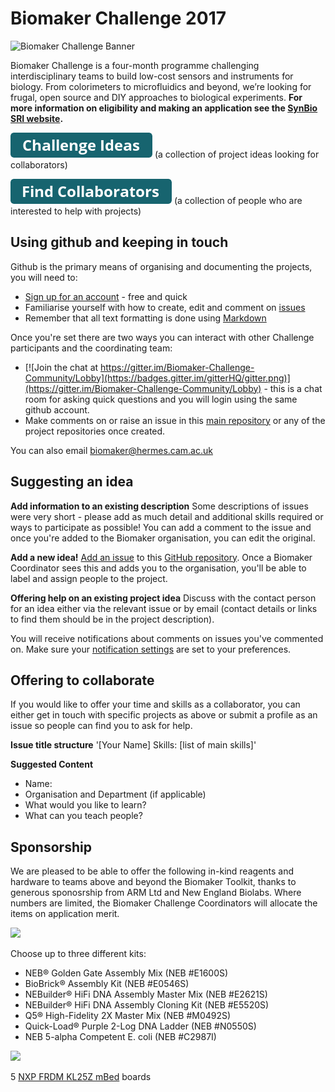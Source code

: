 # Biomaker Challenge 2017
![Biomaker Challenge Banner](http://www.synbio.cam.ac.uk/images/twitter-banner-hires.png/@@images/139b812b-054a-4733-95c8-7a3361765c56.png)

Biomaker Challenge is a four-month programme challenging interdisciplinary teams to build low-cost sensors and instruments for biology. From colorimeters to microfluidics and beyond, we’re looking for frugal, open source and DIY approaches to biological experiments. **For more information on eligibility and making an application see the [SynBio SRI website](http://www.synbio.cam.ac.uk/biomakerchallenge).**

[![Link to Ideas](https://github.com/BioMakers/Biomaker-Challenge-2017/blob/master/assets/button_challenge-ideas.png)](https://github.com/BioMakers/Biomaker-Challenge-2017/issues?q=is%3Aopen+is%3Aissue+label%3Aidea) (a collection of project ideas looking for collaborators)                

[![Link to Collaborators](https://github.com/BioMakers/Biomaker-Challenge-2017/blob/master/assets/button_find-collaborators.png)](https://github.com/BioMakers/Biomaker-Challenge-2017/issues?q=is%3Aopen+is%3Aissue+label%3Acollaborator) (a collection of people who are interested to help with projects)


## Using github and keeping in touch

Github is the primary means of organising and documenting the projects, you will need to:
- [Sign up for an account](https://github.com/join?source=header-home) - free and quick
- Familiarise yourself with how to create, edit and comment on [issues](https://guides.github.com/features/issues/)
- Remember that all text formatting is done using [Markdown](https://guides.github.com/features/mastering-markdown/)

Once you're set there are two ways you can interact with other Challenge participants and the coordinating team:
- [![Join the chat at https://gitter.im/Biomaker-Challenge-Community/Lobby](https://badges.gitter.im/gitterHQ/gitter.png)](https://gitter.im/Biomaker-Challenge-Community/Lobby) - this is a chat room for asking quick questions and you will login using the same github account.
- Make comments on or raise an issue in this [main repository](https://github.com/BioMakers/Biomaker-Challenge-2017/issues) or any of the project repositories once created.

You can also email biomaker@hermes.cam.ac.uk

## Suggesting an idea

**Add information to an existing description**
Some descriptions of issues were very short - please add as much detail and additional skills required or ways to participate as possible! You can add a comment to the issue and once you're added to the Biomaker organisation, you can edit the original.

**Add a new idea!**
[Add an issue](https://guides.github.com/features/issues/) to this [GitHub repository](https://github.com/BioMakers/Biomaker-Challenge-2017/issues). Once a Biomaker Coordinator sees this and adds you to the organisation, you'll be able to label and assign people to the project. 

**Offering help on an existing project idea**
Discuss with the contact person for an idea either via the relevant issue or by email (contact details or links to find them should be in the project description). 

You will receive notifications about comments on issues you've commented on. Make sure your [notification settings](https://help.github.com/articles/managing-notification-delivery-methods/) are set to your preferences.

## Offering to collaborate

If you would like to offer your time and skills as a collaborator, you can either get in touch with specific projects as above or submit a profile as an issue so people can find you to ask for help. 

**Issue title structure** '[Your Name] Skills: [list of main skills]'

**Suggested Content**
- Name:
- Organisation and Department (if applicable)
- What would you like to learn?
- What can you teach people?

## Sponsorship

We are pleased to be able to offer the following in-kind reagents and hardware to teams above and beyond the Biomaker Toolkit, thanks to generous sponosrship from ARM Ltd and New England Biolabs. Where numbers are limited, the Biomaker Challenge Coordinators will allocate the items on application merit.

<img src="https://www.neb.uk.com/neb/media/images/common/neb_logo.svg" width="150">

Choose up to three different kits:
- NEB® Golden Gate Assembly Mix (NEB #E1600S)
- BioBrick® Assembly Kit (NEB #E0546S)
- NEBuilder® HiFi DNA Assembly Master Mix (NEB #E2621S)
- NEBuilder® HiFi DNA Assembly Cloning Kit (NEB #E5520S)
- Q5® High-Fidelity 2X Master Mix (NEB #M0492S)
- Quick-Load® Purple 2-Log DNA Ladder (NEB #N0550S)
- NEB 5-alpha Competent E. coli (NEB #C2987I)

<img src="https://www.cambridgenetwork.co.uk/public/photos/arm-logo2.jpg" width="150">

5 [NXP FRDM KL25Z mBed](https://developer.mbed.org/platforms/KL25Z/) boards





